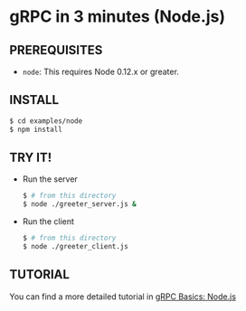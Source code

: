 gRPC in 3 minutes (Node.js)
===========================

PREREQUISITES
-------------

- `node`: This requires Node 0.12.x or greater.

INSTALL
-------

   ```sh
   $ cd examples/node
   $ npm install
   ```

TRY IT!
-------

 - Run the server

   ```sh
   $ # from this directory
   $ node ./greeter_server.js &
   ```

 - Run the client

   ```sh
   $ # from this directory
   $ node ./greeter_client.js
   ```

TUTORIAL
--------
You can find a more detailed tutorial in [gRPC Basics: Node.js][]

[Install gRPC Node]:../../src/node
[gRPC Basics: Node.js]:http://www.grpc.io/docs/tutorials/basic/node.html
